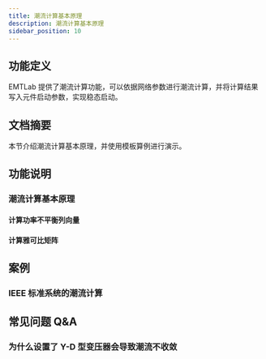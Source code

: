 ```yaml
---
title: 潮流计算基本原理
description: 潮流计算基本原理
sidebar_position: 10
---
```


## 功能定义
EMTLab 提供了潮流计算功能，可以依据网络参数进行潮流计算，并将计算结果写入元件启动参数，实现稳态启动。

## 文档摘要
本节介绍潮流计算基本原理，并使用模板算例进行演示。

## 功能说明
### 潮流计算基本原理
#### 计算功率不平衡列向量

#### 计算雅可比矩阵

## 案例
### IEEE 标准系统的潮流计算

## 常见问题 Q&A
### 为什么设置了 Y-D 型变压器会导致潮流不收敛

